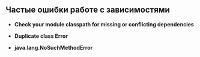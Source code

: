 ## Частые ошибки работе с зависимостями

- **Check your module classpath for missing or conflicting dependencies**


- **Duplicate class Error**


- **java.lang.NoSuchMethodError**

